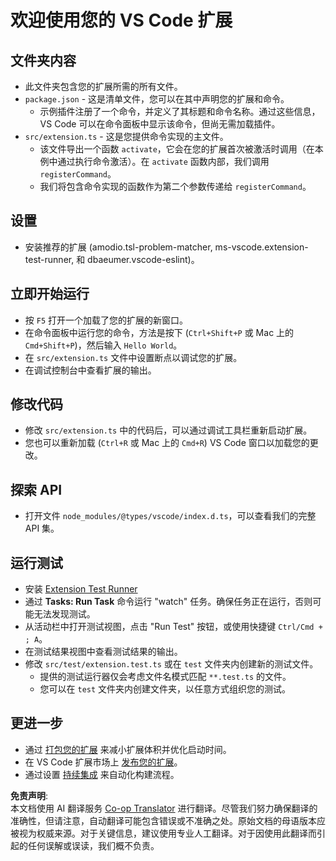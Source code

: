 <!--
CO_OP_TRANSLATOR_METADATA:
{
  "original_hash": "6a7479104914787e4f0976e39131e8e3",
  "translation_date": "2025-04-03T06:26:34+00:00",
  "source_file": "code\\07.Lab\\01\\Apple\\phi3ext\\vsc-extension-quickstart.md",
  "language_code": "zh"
}
-->
# 欢迎使用您的 VS Code 扩展

## 文件夹内容

* 此文件夹包含您的扩展所需的所有文件。
* `package.json` - 这是清单文件，您可以在其中声明您的扩展和命令。
  * 示例插件注册了一个命令，并定义了其标题和命令名称。通过这些信息，VS Code 可以在命令面板中显示该命令，但尚无需加载插件。
* `src/extension.ts` - 这是您提供命令实现的主文件。
  * 该文件导出一个函数 `activate`，它会在您的扩展首次被激活时调用（在本例中通过执行命令激活）。在 `activate` 函数内部，我们调用 `registerCommand`。
  * 我们将包含命令实现的函数作为第二个参数传递给 `registerCommand`。

## 设置

* 安装推荐的扩展 (amodio.tsl-problem-matcher, ms-vscode.extension-test-runner, 和 dbaeumer.vscode-eslint)。

## 立即开始运行

* 按 `F5` 打开一个加载了您的扩展的新窗口。
* 在命令面板中运行您的命令，方法是按下 (`Ctrl+Shift+P` 或 Mac 上的 `Cmd+Shift+P`)，然后输入 `Hello World`。
* 在 `src/extension.ts` 文件中设置断点以调试您的扩展。
* 在调试控制台中查看扩展的输出。

## 修改代码

* 修改 `src/extension.ts` 中的代码后，可以通过调试工具栏重新启动扩展。
* 您也可以重新加载 (`Ctrl+R` 或 Mac 上的 `Cmd+R`) VS Code 窗口以加载您的更改。

## 探索 API

* 打开文件 `node_modules/@types/vscode/index.d.ts`，可以查看我们的完整 API 集。

## 运行测试

* 安装 [Extension Test Runner](https://marketplace.visualstudio.com/items?itemName=ms-vscode.extension-test-runner)
* 通过 **Tasks: Run Task** 命令运行 "watch" 任务。确保任务正在运行，否则可能无法发现测试。
* 从活动栏中打开测试视图，点击 "Run Test" 按钮，或使用快捷键 `Ctrl/Cmd + ; A`。
* 在测试结果视图中查看测试结果的输出。
* 修改 `src/test/extension.test.ts` 或在 `test` 文件夹内创建新的测试文件。
  * 提供的测试运行器仅会考虑文件名模式匹配 `**.test.ts` 的文件。
  * 您可以在 `test` 文件夹内创建文件夹，以任意方式组织您的测试。

## 更进一步

* 通过 [打包您的扩展](https://code.visualstudio.com/api/working-with-extensions/bundling-extension) 来减小扩展体积并优化启动时间。
* 在 VS Code 扩展市场上 [发布您的扩展](https://code.visualstudio.com/api/working-with-extensions/publishing-extension)。
* 通过设置 [持续集成](https://code.visualstudio.com/api/working-with-extensions/continuous-integration) 来自动化构建流程。

**免责声明**:  
本文档使用 AI 翻译服务 [Co-op Translator](https://github.com/Azure/co-op-translator) 进行翻译。尽管我们努力确保翻译的准确性，但请注意，自动翻译可能包含错误或不准确之处。原始文档的母语版本应被视为权威来源。对于关键信息，建议使用专业人工翻译。对于因使用此翻译而引起的任何误解或误读，我们概不负责。